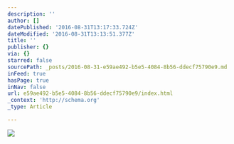 ```yaml
---
description: ''
author: []
datePublished: '2016-08-31T13:17:33.724Z'
dateModified: '2016-08-31T13:13:51.377Z'
title: ''
publisher: {}
via: {}
starred: false
sourcePath: _posts/2016-08-31-e59ae492-b5e5-4084-8b56-ddecf75790e9.md
inFeed: true
hasPage: true
inNav: false
url: e59ae492-b5e5-4084-8b56-ddecf75790e9/index.html
_context: 'http://schema.org'
_type: Article

---
```

![](https://the-grid-user-content.s3-us-west-2.amazonaws.com/5a63bbf2-cf7d-492e-862c-c298d2efd3d7.jpg)